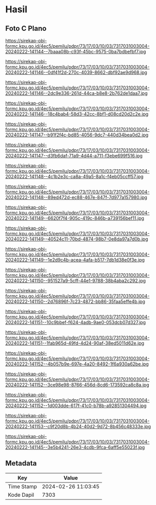 # Hasil

## Foto C Plano

https://sirekap-obj-formc.kpu.go.id/4ec5/pemilu/pdpr/73/17/03/10/03/7317031003004-20240222-141144--7baaa08b-c93f-45bc-9575-0ba7bdbefbf7.jpg

https://sirekap-obj-formc.kpu.go.id/4ec5/pemilu/pdpr/73/17/03/10/03/7317031003004-20240222-141146--0df41f2d-270c-4039-8662-dbf92ae9d968.jpg

https://sirekap-obj-formc.kpu.go.id/4ec5/pemilu/pdpr/73/17/03/10/03/7317031003004-20240222-141146--2dc9e336-261d-44ca-b8e8-2b762de1daa7.jpg

https://sirekap-obj-formc.kpu.go.id/4ec5/pemilu/pdpr/73/17/03/10/03/7317031003004-20240222-141146--18c4bab4-58d3-42cc-8bf1-d08cd20d2c2e.jpg

https://sirekap-obj-formc.kpu.go.id/4ec5/pemilu/pdpr/73/17/03/10/03/7317031003004-20240222-141147--b91f2f4c-bd85-4056-9dc7-440d34bea0d2.jpg

https://sirekap-obj-formc.kpu.go.id/4ec5/pemilu/pdpr/73/17/03/10/03/7317031003004-20240222-141147--d3fb6daf-71a9-4d44-a711-f3ebe699f516.jpg

https://sirekap-obj-formc.kpu.go.id/4ec5/pemilu/pdpr/73/17/03/10/03/7317031003004-20240222-141148--4c1b2e3c-ca8a-49a5-8a1c-f4eb05ccff57.jpg

https://sirekap-obj-formc.kpu.go.id/4ec5/pemilu/pdpr/73/17/03/10/03/7317031003004-20240222-141148--89ed472d-ec88-467e-847f-7d977a157980.jpg

https://sirekap-obj-formc.kpu.go.id/4ec5/pemilu/pdpr/73/17/03/10/03/7317031003004-20240222-141149--6620f7f4-905c-419c-846b-a739156bef11.jpg

https://sirekap-obj-formc.kpu.go.id/4ec5/pemilu/pdpr/73/17/03/10/03/7317031003004-20240222-141149--40524c11-70bd-4874-98b7-0e8da97a7d0b.jpg

https://sirekap-obj-formc.kpu.go.id/4ec5/pemilu/pdpr/73/17/03/10/03/7317031003004-20240222-141149--1e2d9c4b-acea-4afa-b517-7db1d38e0f3e.jpg

https://sirekap-obj-formc.kpu.go.id/4ec5/pemilu/pdpr/73/17/03/10/03/7317031003004-20240222-141150--951527a9-5cff-44e1-9788-38b4aba2c292.jpg

https://sirekap-obj-formc.kpu.go.id/4ec5/pemilu/pdpr/73/17/03/10/03/7317031003004-20240222-141150--2d76896f-7c23-4872-bb86-35faa5effe4b.jpg

https://sirekap-obj-formc.kpu.go.id/4ec5/pemilu/pdpr/73/17/03/10/03/7317031003004-20240222-141151--10c9bbef-f624-4adb-9ae0-053dcb07d327.jpg

https://sirekap-obj-formc.kpu.go.id/4ec5/pemilu/pdpr/73/17/03/10/03/7317031003004-20240222-141151--1fab965d-49fd-4d24-90af-38ed5011d62e.jpg

https://sirekap-obj-formc.kpu.go.id/4ec5/pemilu/pdpr/73/17/03/10/03/7317031003004-20240222-141152--4b057b9e-697e-4a20-8492-1f6a930a62be.jpg

https://sirekap-obj-formc.kpu.go.id/4ec5/pemilu/pdpr/73/17/03/10/03/7317031003004-20240222-141152--3ce98e98-8766-456d-8cd6-173592ca8c8a.jpg

https://sirekap-obj-formc.kpu.go.id/4ec5/pemilu/pdpr/73/17/03/10/03/7317031003004-20240222-141152--1d003dde-617f-41c0-b78b-a92851304494.jpg

https://sirekap-obj-formc.kpu.go.id/4ec5/pemilu/pdpr/73/17/03/10/03/7317031003004-20240222-141153--c9f20d8b-4b24-40d2-9d72-8b456c48333e.jpg

https://sirekap-obj-formc.kpu.go.id/4ec5/pemilu/pdpr/73/17/03/10/03/7317031003004-20240222-141145--3e5b4241-26e3-4cdb-9fca-6aff5e55023f.jpg


## Metadata

| Key        | Value               |
| ---------- | ------------------- |
| Time Stamp | 2024-02-26 11:03:45 |
| Kode Dapil | 7303                |




